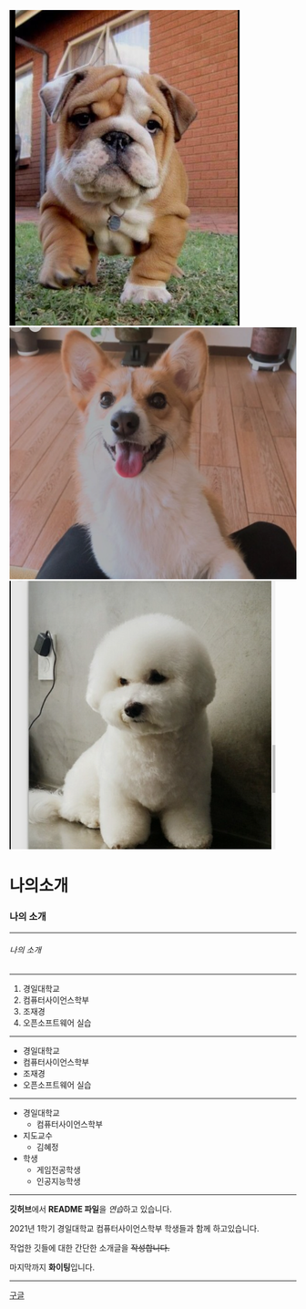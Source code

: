 ![강아지사진](./images/3.PNG)
![강아지사진](./images/4.PNG)
![강아지사진](./images/5.PNG)


# 나의소개

### 나의 소개
***
###### 나의 소개
---
1. 경일대학교
2. 컴퓨터사이언스학부
3. 조재경
4. 오픈소프트웨어 실습

***

+ 경일대학교
+ 컴퓨터사이언스학부
+ 조재경
+ 오픈소프트웨어 실습

---
* 경일대학교
  * 컴퓨터사이언스학부
* 지도교수
  * 김혜정
* 학생
  * 게임전공학생
  * 인공지능학생
***              
  
**깃허브**에서 **README 파일**을 *연습*하고 있습니다.

2021년 1학기 경일대학교 컴퓨터사이언스학부 학생들과 함께 하고있습니다.

작업한 깃들에 대한 간단한 소개글을 ~~작성합니다.~~

마지막까지 **화이팅**입니다.
***
[구글](http://www.google.com, "구글사이트를 연결합니다.")

